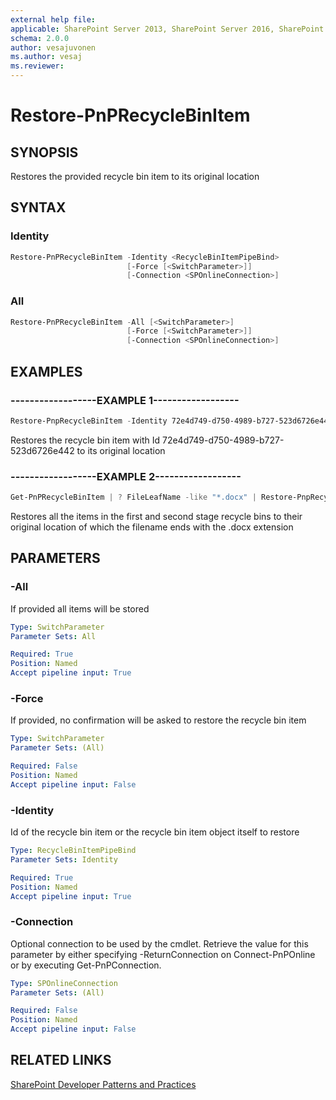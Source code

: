 ```yaml
---
external help file:
applicable: SharePoint Server 2013, SharePoint Server 2016, SharePoint Server 2019, SharePoint Online
schema: 2.0.0
author: vesajuvonen
ms.author: vesaj
ms.reviewer:
---
```

# Restore-PnPRecycleBinItem

## SYNOPSIS
Restores the provided recycle bin item to its original location

## SYNTAX 

### Identity
```powershell
Restore-PnPRecycleBinItem -Identity <RecycleBinItemPipeBind>
                          [-Force [<SwitchParameter>]]
                          [-Connection <SPOnlineConnection>]
```

### All
```powershell
Restore-PnPRecycleBinItem -All [<SwitchParameter>]
                          [-Force [<SwitchParameter>]]
                          [-Connection <SPOnlineConnection>]
```

## EXAMPLES

### ------------------EXAMPLE 1------------------
```powershell
Restore-PnpRecycleBinItem -Identity 72e4d749-d750-4989-b727-523d6726e442
```

Restores the recycle bin item with Id 72e4d749-d750-4989-b727-523d6726e442 to its original location

### ------------------EXAMPLE 2------------------
```powershell
Get-PnPRecycleBinItem | ? FileLeafName -like "*.docx" | Restore-PnpRecycleBinItem
```

Restores all the items in the first and second stage recycle bins to their original location of which the filename ends with the .docx extension

## PARAMETERS

### -All
If provided all items will be stored 

```yaml
Type: SwitchParameter
Parameter Sets: All

Required: True
Position: Named
Accept pipeline input: True
```

### -Force
If provided, no confirmation will be asked to restore the recycle bin item

```yaml
Type: SwitchParameter
Parameter Sets: (All)

Required: False
Position: Named
Accept pipeline input: False
```

### -Identity
Id of the recycle bin item or the recycle bin item object itself to restore

```yaml
Type: RecycleBinItemPipeBind
Parameter Sets: Identity

Required: True
Position: Named
Accept pipeline input: True
```

### -Connection
Optional connection to be used by the cmdlet. Retrieve the value for this parameter by either specifying -ReturnConnection on Connect-PnPOnline or by executing Get-PnPConnection.

```yaml
Type: SPOnlineConnection
Parameter Sets: (All)

Required: False
Position: Named
Accept pipeline input: False
```

## RELATED LINKS

[SharePoint Developer Patterns and Practices](https://aka.ms/sppnp)

